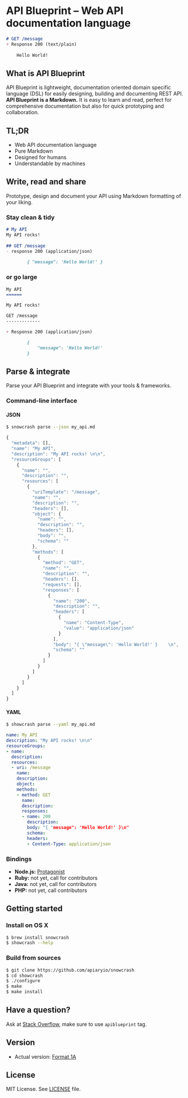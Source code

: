 # API Blueprint – Web API documentation language

```markdown
# GET /message
+ Response 200 (text/plain)
	
    Hello World!
```

## What is API Blueprint

API Blueprint is lightweight, documentation oriented domain specific language (DSL) for easily designing, building and documenting REST API. **API Blueprint is a Markdown.** It is easy to learn and read, perfect for comprehensive documentation but also for quick prototyping and collaboration.

## TL;DR
+ Web API documentation language
+ Pure Markdown
+ Designed for humans
+ Understandable by machines

## Write, read and share

Prototype, design and document your API using Markdown formatting of your liking.

### Stay clean & tidy

```markdown
# My API
My API rocks! 
 
## GET /message
- response 200 (application/json)
	
		{ "message": 'Hello World!' }
```

### or go large

```markdown
My API
======

My API rocks! 

GET /message
-------------

+ Response 200 (application/json)

		{ 
			"message": 'Hello World!' 
		}
```

## Parse & integrate
Parse your API Blueprint and integrate with your tools & frameworks.

### Command-line interface

#### JSON

```sh
$ snowcrash parse --json my_api.md
```

```js
{
  "metadata": [],
  "name": "My API",
  "description": "My API rocks! \n\n",
  "resourceGroups": [
    {
      "name": "",
      "description": "",
      "resources": [
        {
          "uriTemplate": "/message",
          "name": "",
          "description": "",
          "headers": [],
          "object": {
            "name": "",
            "description": "",
            "headers": [],
            "body": "",
            "schema": ""
          },
          "methods": [
            {
              "method": "GET",
              "name": "",
              "description": "",
              "headers": [],
              "requests": [],
              "responses": [
                {
                  "name": "200",
                  "description": "",
                  "headers": [
                    {
                      "name": "Content-Type",
                      "value": "application/json"
                    }
                  ],
                  "body": "{ \"message\": 'Hello World!' }    \n",
                  "schema": ""
                }
              ]
            }
          ]
        }
      ]
    }
  ]
}
```

#### YAML

```sh
$ showcrash parse --yaml my_api.md
```

```yaml
name: My API
description: "My API rocks! \n\n"
resourceGroups:
- name:
  description:
  resources:
  - uri: /message
    name:
    description:
    object:
    methods:
    - method: GET
      name:
      description:
      responses:
      - name: 200
        description:
        body: "{ "message": 'Hello World!' }\n"
        schema:
        headers:
        - Content-Type: application/json
```

### Bindings

- **Node.js:** [Protagonist](https://github.com/apiaryio/protagonist)
- **Ruby:** not yet, call for contributors
- **Java:** not yet, call for contributors
- **PHP:** not yet, call contributors

## Getting started

### Install on OS X

```sh
$ brew install snowcrash
$ showcrash --help
```

### Build from sources

```sh
$ git clone https://github.com/apiaryio/snowcrash
$ cd showcrash
$ ./configure
$ make
$ make install
```

## Have a question?
Ask at [Stack Overflow](http://stackoverflow.com), make sure to use `apiblueprint` tag.

## Version
+ Actual version: [Format 1A](https://github.com/apiaryio/api-blueprint/blob/master/APIBlueprintSpecification.md)

## License
MIT License. See [LICENSE](https://github.com/apiaryio/api-blueprint/blob/master/LICENSE) file.

